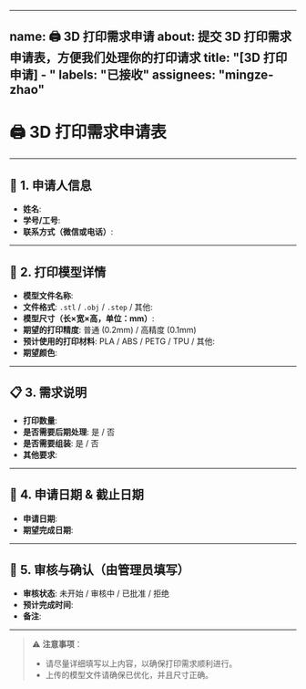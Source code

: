 
---
name: 🖨️ 3D 打印需求申请
about: 提交 3D 打印需求申请表，方便我们处理你的打印请求
title: "[3D 打印申请] - "
labels: "已接收"
assignees: "mingze-zhao"
---

# 🖨️ 3D 打印需求申请表

---

## 👤 1. 申请人信息
- **姓名**: <!-- ✏️ 请填写 -->
- **学号/工号**: <!-- ✏️ 请填写 -->
- **联系方式（微信或电话）**: <!-- ✏️ 请填写 -->

---

## 📐 2. 打印模型详情
- **模型文件名称**: <!-- 📁 请上传文件到此 Issue 或提供链接 -->
- **文件格式**: `.stl` / `.obj` / `.step` / 其他: <!-- ✏️ 请注明 -->
- **模型尺寸（长×宽×高，单位：mm）**: <!-- 📏 请填写 -->
- **期望的打印精度**: 普通 (0.2mm) / 高精度 (0.1mm)
- **预计使用的打印材料**: PLA / ABS / PETG / TPU / 其他: <!-- ✏️ 请注明 -->
- **期望颜色**: <!-- 🎨 请填写 -->

---

## 📋 3. 需求说明
- **打印数量**: <!-- 🔢 请填写 -->
- **是否需要后期处理**: 是 / 否
- **是否需要组装**: 是 / 否
- **其他要求**: <!-- ✏️ 请填写 -->

---

## 📅 4. 申请日期 & 截止日期
- **申请日期**: <!-- 📅 手动填写申请日期 -->
- **期望完成日期**: <!-- ⏳ 请填写 -->

---

## 📝 5. 审核与确认（由管理员填写）
- **审核状态**: 未开始 / 审核中 / 已批准 / 拒绝
- **预计完成时间**: <!-- ⏰ 请填写 -->
- **备注**: <!-- ✏️ 请填写 -->

---

> ⚠️ **注意事项**：
> - 请尽量详细填写以上内容，以确保打印需求顺利进行。
> - 上传的模型文件请确保已优化，并且尺寸正确。
